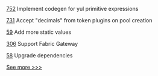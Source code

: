 
[752](https://github.com/hyperledger-labs/solang/pull/752) Implement codegen for yul primitive expressions

[731](https://github.com/hyperledger/firefly/pull/731) Accept "decimals" from token plugins on pool creation

[59](https://github.com/hyperledger/besu-native/pull/59) Add more static values

[306](https://github.com/hyperledger-labs/fablo/pull/306) Support Fabric Gateway

[58](https://github.com/hyperledger/besu-native/pull/58) Upgrade dependencies


[See more >>>](https://start-here.hyperledger.org/pull-requests)

